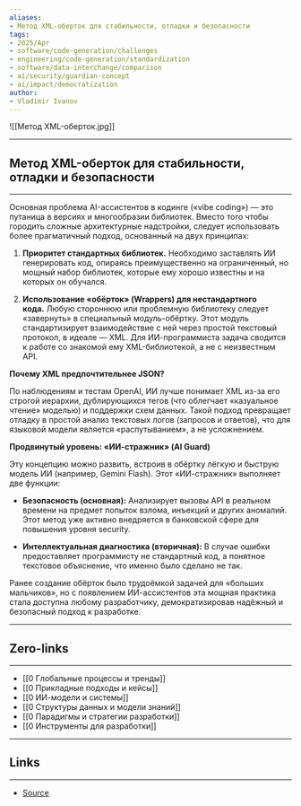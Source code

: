 ```yaml
---
aliases: 
- Метод XML-оберток для стабильности, отладки и безопасности 
tags:
- 2025/Apr
- software/code-generation/challenges
- engineering/code-generation/standardization
- software/data-interchange/comparison
- ai/security/guardian-concept
- ai/impact/democratization
author:
- Vladimir Ivanov
---
```

![[Метод XML-оберток.jpg]]

-----
##  Метод XML-оберток для стабильности, отладки и безопасности 
-----
Основная проблема AI-ассистентов в кодинге («vibe coding») — это путаница в версиях и многообразии библиотек. Вместо того чтобы городить сложные архитектурные надстройки, следует использовать более прагматичный подход, основанный на двух принципах:

1. **Приоритет стандартных библиотек.** Необходимо заставлять ИИ генерировать код, опираясь преимущественно на ограниченный, но мощный набор библиотек, которые ему хорошо известны и на которых он обучался.
    
2. **Использование «обёрток» (Wrappers) для нестандартного кода.** Любую стороннюю или проблемную библиотеку следует «завернуть» в специальный модуль-обёртку. Этот модуль стандартизирует взаимодействие с ней через простой текстовый протокол, в идеале — XML. Для ИИ-программиста задача сводится к работе со знакомой ему XML-библиотекой, а не с неизвестным API.
    

**Почему XML предпочтительнее JSON?**  

По наблюдениям и тестам OpenAI, ИИ лучше понимает XML из-за его строгой иерархии, дублирующихся тегов (что облегчает «казуальное чтение» моделью) и поддержки схем данных. Такой подход превращает отладку в простой анализ текстовых логов (запросов и ответов), что для языковой модели является «распутыванием», а не усложнением.

**Продвинутый уровень: «ИИ-стражник» (AI Guard)**  

Эту концепцию можно развить, встроив в обёртку лёгкую и быструю модель ИИ (например, Gemini Flash). Этот «ИИ-стражник» выполняет две функции:

- **Безопасность (основная):** Анализирует вызовы API в реальном времени на предмет попыток взлома, инъекций и других аномалий. Этот метод уже активно внедряется в банковской сфере для повышения уровня security.
    
- **Интеллектуальная диагностика (вторичная):** В случае ошибки предоставляет программисту не стандартный код, а понятное текстовое объяснение, что именно было сделано не так.
    

Ранее создание обёрток было трудоёмкой задачей для «больших мальчиков», но с появлением ИИ-ассистентов эта мощная практика стала доступна любому разработчику, демократизировав надёжный и безопасный подход к разработке.

---
## Zero-links
---
- [[0 Глобальные процессы и тренды]]
- [[0 Прикладные подходы и кейсы]]
- [[0 ИИ-модели и системы]]
- [[0 Структуры данных и модели знаний]]
- [[0 Парадигмы и стратегии разработки]]
- [[0 Инструменты для разработки]]

---
## Links
---
- [Source](https://t.me/turboproject/1632)